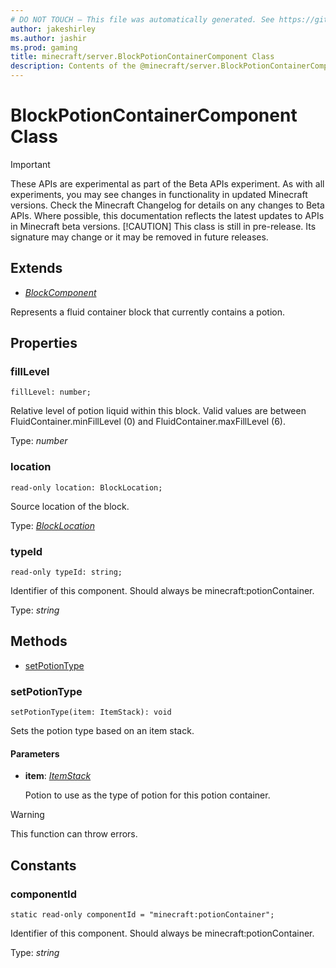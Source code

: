 ```yaml
---
# DO NOT TOUCH — This file was automatically generated. See https://github.com/mojang/minecraftapidocsgenerator to modify descriptions, examples, etc.
author: jakeshirley
ms.author: jashir
ms.prod: gaming
title: minecraft/server.BlockPotionContainerComponent Class
description: Contents of the @minecraft/server.BlockPotionContainerComponent class.
---
```

# BlockPotionContainerComponent Class
>[!IMPORTANT]
>These APIs are experimental as part of the Beta APIs experiment. As with all experiments, you may see changes in functionality in updated Minecraft versions. Check the Minecraft Changelog for details on any changes to Beta APIs. Where possible, this documentation reflects the latest updates to APIs in Minecraft beta versions.
> [!CAUTION]
> This class is still in pre-release.  Its signature may change or it may be removed in future releases.

## Extends
- [*BlockComponent*](BlockComponent.md)

Represents a fluid container block that currently contains a potion.

## Properties

### **fillLevel**
`fillLevel: number;`

Relative level of potion liquid within this block. Valid values are between FluidContainer.minFillLevel (0) and FluidContainer.maxFillLevel (6).

Type: *number*

### **location**
`read-only location: BlockLocation;`

Source location of the block.

Type: [*BlockLocation*](BlockLocation.md)

### **typeId**
`read-only typeId: string;`

Identifier of this component. Should always be minecraft:potionContainer.

Type: *string*

## Methods
- [setPotionType](#setpotiontype)

### **setPotionType**
`
setPotionType(item: ItemStack): void
`

Sets the potion type based on an item stack.

#### **Parameters**
- **item**: [*ItemStack*](ItemStack.md)
  
  Potion to use as the type of potion for this potion container.

> [!WARNING]
> This function can throw errors.

## Constants

### **componentId**
`static read-only componentId = "minecraft:potionContainer";`

Identifier of this component. Should always be minecraft:potionContainer.

Type: *string*
